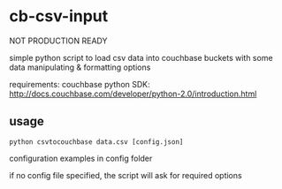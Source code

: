 # cb-csv-input

NOT PRODUCTION READY

simple python script to load csv data into couchbase buckets with some data manipulating &amp; formatting options

requirements: couchbase python SDK: http://docs.couchbase.com/developer/python-2.0/introduction.html

## usage
    python csvtocouchbase data.csv [config.json]

configuration examples in config folder

if no config file specified, the script will ask for required options

